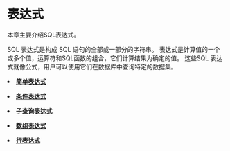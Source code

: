 # 表达式

本章主要介绍SQL表达式。

SQL 表达式是构成 SQL 语句的全部或一部分的字符串。 表达式是计算值的一个或多个值，运算符和SQL函数的组合，它们计算结果为确定的值。 这些SQL 表达式就像公式，用户可以使用它们在数据库中查询特定的数据集。

<a href="简单表达式.html"><li>**简单表达式**</li></a>

<a href="条件表达式.html"><li>**条件表达式**</li></a>

<a href="子查询表达式.html"><li>**子查询表达式**</li></a>

<a href="数组表达式.html"><li>**数组表达式**</li></a>

<a href="行表达式.html"><li>**行表达式**</li></a>